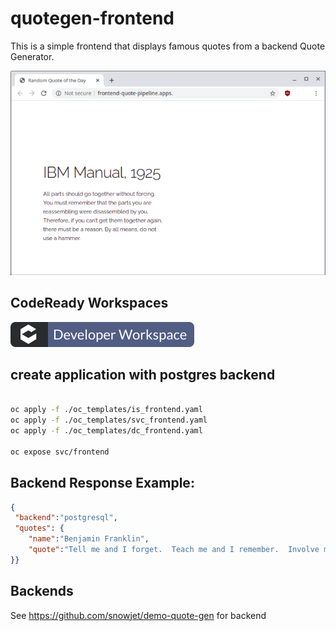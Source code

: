 # quotegen-frontend

This is a simple frontend that displays famous quotes from a backend Quote Generator.

![Contribute](images/example.png)


## CodeReady Workspaces

[![Contribute](images/factory-contribute.svg)](https://codeready-openshift-workspaces.apps-crc.testing/f?url=https://github.com/snowjet/quotegen-frontend)


## create application with postgres backend

```bash

oc apply -f ./oc_templates/is_frontend.yaml
oc apply -f ./oc_templates/svc_frontend.yaml
oc apply -f ./oc_templates/dc_frontend.yaml

oc expose svc/frontend

```

## Backend Response Example:

```json
{
 "backend":"postgresql",
 "quotes": {
    "name":"Benjamin Franklin",
    "quote":"Tell me and I forget.  Teach me and I remember.  Involve me and I learn."
}}
```

## Backends

See https://github.com/snowjet/demo-quote-gen for backend